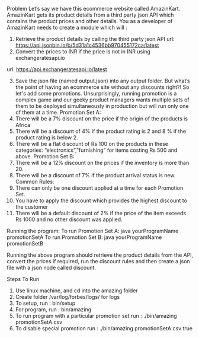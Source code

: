 Problem
Let’s say we have this ecommerce website called AmazinKart. AmazinKart gets its
product details from a third party json API which contains the product prices and other
details. You as a developer of AmazinKart needs to create a module which will :
1. Retrieve the product details by calling the third party json API
url: https://api.jsonbin.io/b/5d31a1c4536bb970455172ca/latest
2. Convert the prices to INR if the price is not in INR using exchangeratesapi.io

url: https://api.exchangeratesapi.io/latest

3. Save the json file (named output.json) into any output folder.
But what’s the point of having an ecommerce site without any discounts right?!
So let's add some promotions.
Unsurprisingly, running promotion is a complex game and our geeky product
managers wants multiple sets of them to be deployed simultaneously in production but
will run only one of them at a time.
Promotion Set A:
1. There will be a 7% discount on the price if the origin of the products is Africa
2. There will be a discount of 4% if the product rating is 2 and 8 % if the product
rating is below 2.
3. There will be a flat discount of Rs 100 on the products in these categories:
“electronics”,”furnishing” for items costing Rs 500 and above.
Promotion Set B:
1. There will be a 12% discount on the prices if the inventory is more than 20.
2. There will be a discount of 7% if the product arrival status is new.
Common Rules:
1. There can only be one discount applied at a time for each Promotion Set.
2. You have to apply the discount which provides the highest discount to the
customer
3. There will be a default discount of 2% if the price of the item exceeds Rs 1000
and no other discount was applied.

Running the program:
To run Promotion Set A:
java yourProgramName promotionSetA
To run Promotion Set B:
java yourProgramName promotionSetB

Running the above program should retrieve the product details from the API, convert
the prices if required, run the discount rules and then create a json file with a json node called discount.



Steps To Run
1. Use linux machine, and cd into the amazing folder
2. Create folder /var/log/forbes/logs/ for logs
3. To setup, run : bin/setup
4. For program, run : bin/amazing
5. To run program with a particular promotion set run : ./bin/amazing promotionSetA.csv 
6. To disable special promotion run : ./bin/amazing promotionSetA.csv true
